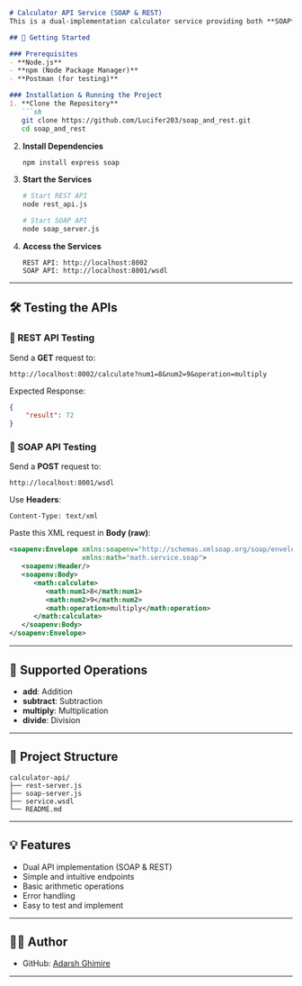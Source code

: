 ```markdown
# Calculator API Service (SOAP & REST)
This is a dual-implementation calculator service providing both **SOAP** and **REST** endpoints. The service performs basic arithmetic operations (addition, subtraction, multiplication, and division) and can be tested using **Postman** or any API testing tool.

## 🚀 Getting Started

### Prerequisites
- **Node.js**
- **npm (Node Package Manager)**
- **Postman (for testing)**

### Installation & Running the Project
1. **Clone the Repository**
   ```sh
   git clone https://github.com/Lucifer203/soap_and_rest.git
   cd soap_and_rest
   ```

2. **Install Dependencies**
   ```sh
   npm install express soap
   ```

3. **Start the Services**
   ```sh
   # Start REST API
   node rest_api.js
   
   # Start SOAP API
   node soap_server.js
   ```

4. **Access the Services**
   ```
   REST API: http://localhost:8002
   SOAP API: http://localhost:8001/wsdl
   ```

---

## 🛠️ Testing the APIs

### **📌 REST API Testing**
Send a **GET** request to:
```
http://localhost:8002/calculate?num1=8&num2=9&operation=multiply
```

Expected Response:
```json
{
    "result": 72
}
```

### **📌 SOAP API Testing**
Send a **POST** request to:
```
http://localhost:8001/wsdl
```

Use **Headers**:
```
Content-Type: text/xml
```

Paste this XML request in **Body (raw)**:
```xml
<soapenv:Envelope xmlns:soapenv="http://schemas.xmlsoap.org/soap/envelope/"
                  xmlns:math="math.service.soap">
   <soapenv:Header/>
   <soapenv:Body>
      <math:calculate>
         <math:num1>8</math:num1>
         <math:num2>9</math:num2>
         <math:operation>multiply</math:operation>
      </math:calculate>
   </soapenv:Body>
</soapenv:Envelope>
```

---

## 🔧 Supported Operations
- **add**: Addition
- **subtract**: Subtraction
- **multiply**: Multiplication
- **divide**: Division

---

## 📂 Project Structure
```
calculator-api/
├── rest-server.js
├── soap-server.js
├── service.wsdl
└── README.md
```

---

## 💡 Features
- Dual API implementation (SOAP & REST)
- Simple and intuitive endpoints
- Basic arithmetic operations
- Error handling
- Easy to test and implement

---

## 👨‍💻 Author
- GitHub: [Adarsh Ghimire](https://github.com/Lucifer203)

---
```
